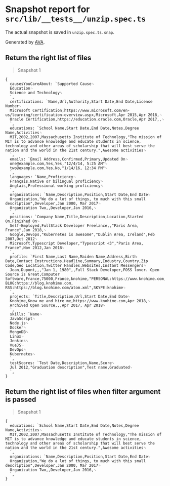 # Snapshot report for `src/lib/__tests__/unzip.spec.ts`

The actual snapshot is saved in `unzip.spec.ts.snap`.

Generated by [AVA](https://avajs.dev).

## Return the right list of files

> Snapshot 1

    {
      causesYouCareAbout: `Supported Cause␊
      Education␊
      Science and Technology␊
      `,
      certifications: `Name,Url,Authority,Start Date,End Date,License Number␊
      Microsoft Certification,https://www.microsoft.com/en-us/learning/certification-overview.aspx,Microsoft,Apr 2015,Apr 2018,␊
      Oracle Certification,https://education.oracle.com,Oracle,Apr 2017,,␊
      `,
      educations: `School Name,Start Date,End Date,Notes,Degree Name,Activities␊
      MIT,2002,2007,Massachusetts Institute of Technology,"The mission of MIT is to advance knowledge and educate students in science, technology and other areas of scholarship that will best serve the nation and the world in the 21st century.",Awesome activities␊
      `,
      emails: `Email Address,Confirmed,Primary,Updated On␊
      one@example.com,Yes,Yes,"12/4/14, 5:25 AM"␊
      two@example.com,Yes,No,"1/14/16, 12:34 PM"␊
      `,
      languages: `Name,Proficiency␊
      Français,Native or bilingual proficiency␊
      Anglais,Professional working proficiency␊
      `,
      organizations: `Name,Description,Position,Start Date,End Date␊
      Organization,"We do a lot of things, to much with this small description",Developer,Jan 2000, Mar 2017␊
      Organization Two,,Developer,Jan 2016,␊
      `,
      positions: `Company Name,Title,Description,Location,Started On,Finished On␊
      Self-Employed,FullStack Developer Freelance,,"Paris Area, France",Jan 2018,␊
      Google,Devops,"Kubernetes is awesome","Dublin Area, Ireland",Feb 2007,Oct 2012␊
      Microsoft,Typescript Developer,"Typescript <3","Paris Area, France",Nov 2012,Jan 2018␊
      `,
      profile: `First Name,Last Name,Maiden Name,Address,Birth Date,Contact Instructions,Headline,Summary,Industry,Country,Zip Code,Geo Location,Twitter Handles,Websites,Instant Messengers␊
      Jean,Dupont,,,"Jan 1, 1980",,Full Stack Developer,FOSS lover. Open Source is Great,Computer Software,France,75000,France,knohime,"PERSONAL:https://www.knohime.com, BLOG:https://blog.knohime.com, RSS:https://blog.knohime.com/atom.xml",SKYPE:knohime␊
      `,
      projects: `Title,Description,Url,Start Date,End Date␊
      Knohime,Know me and hire me,https://www.knohime.com,Apr 2018,␊
      Archived Open Source,,,Apr 2017, Apr 2018␊
      `,
      skills: `Name␊
      JavaScript␊
      Node.js␊
      Docker␊
      MongoDB␊
      Linux␊
      Jenkins␊
      VueJS␊
      DevOps␊
      Kubernetes␊
      `,
      testScores: `Test Date,Description,Name,Score␊
      Jul 2012,"Graduation description",Test name,Graduated␊
      `,
    }

## Return the right list of files when filter argument is passed

> Snapshot 1

    {
      educations: `School Name,Start Date,End Date,Notes,Degree Name,Activities␊
      MIT,2002,2007,Massachusetts Institute of Technology,"The mission of MIT is to advance knowledge and educate students in science, technology and other areas of scholarship that will best serve the nation and the world in the 21st century.",Awesome activities␊
      `,
      organizations: `Name,Description,Position,Start Date,End Date␊
      Organization,"We do a lot of things, to much with this small description",Developer,Jan 2000, Mar 2017␊
      Organization Two,,Developer,Jan 2016,␊
      `,
    }
